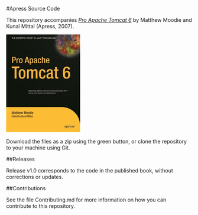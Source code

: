 #Apress Source Code

This repository accompanies [*Pro Apache Tomcat 6*](http://www.apress.com/9781590597859) by Matthew Moodie and Kunal Mittal (Apress, 2007).

![Cover image](9781590597859.jpg)

Download the files as a zip using the green button, or clone the repository to your machine using Git.

##Releases

Release v1.0 corresponds to the code in the published book, without corrections or updates.

##Contributions

See the file Contributing.md for more information on how you can contribute to this repository.
